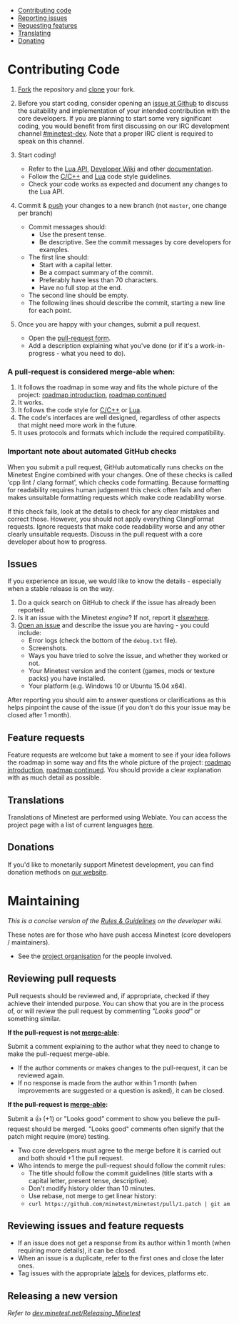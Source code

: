 - [Contributing code](#code)
- [Reporting issues](#issues)
- [Requesting features](#requests)
- [Translating](#translations)
- [Donating](#donations)

Contributing Code
==

1. [Fork](https://help.github.com/articles/fork-a-repo/) the repository and [clone](https://help.github.com/articles/cloning-a-repository/) your fork.

2. Before you start coding, consider opening an [issue at Github](https://github.com/voxelcraft-open-source/voxelcraft/issues) to discuss the suitability and implementation of your intended contribution with the core developers. If you are planning to start some very significant coding, you would benefit from first discussing on our IRC development channel [#minetest-dev](http://www.minetest.net/irc/). Note that a proper IRC client is required to speak on this channel.

3. Start coding!
    - Refer to the [Lua API](https://github.com/minetest/minetest/blob/master/doc/lua_api.txt), [Developer Wiki](http://dev.minetest.net/Main_Page) and other [documentation](https://github.com/minetest/minetest/tree/master/doc).
    - Follow the [C/C++](http://dev.minetest.net/Code_style_guidelines) and [Lua](http://dev.minetest.net/Lua_code_style_guidelines) code style guidelines.
    - Check your code works as expected and document any changes to the Lua API.

4. Commit & [push](https://help.github.com/articles/pushing-to-a-remote/) your changes to a new branch (not `master`, one change per branch)
    - Commit messages should:
        - Use the present tense.
        - Be descriptive. See the commit messages by core developers for examples.
    - The first line should:
        - Start with a capital letter.
        - Be a compact summary of the commit.
        - Preferably have less than 70 characters.
        - Have no full stop at the end.
    - The second line should be empty.
    - The following lines should describe the commit, starting a new line for each point.

5. Once you are happy with your changes, submit a pull request.
     - Open the [pull-request form](https://github.com/minetest/minetest/pull/new/master).
     - Add a description explaining what you've done (or if it's a work-in-progress - what you need to do).

### A pull-request is considered merge-able when:

1. It follows the roadmap in some way and fits the whole picture of the project: [roadmap introduction](http://c55.me/blog/?p=1491), [roadmap continued](https://forum.minetest.net/viewtopic.php?t=9177)
2. It works.
3. It follows the code style for [C/C++](http://dev.minetest.net/Code_style_guidelines) or [Lua](http://dev.minetest.net/Lua_code_style_guidelines).
4. The code's interfaces are well designed, regardless of other aspects that might need more work in the future.
5. It uses protocols and formats which include the required compatibility.

### Important note about automated GitHub checks

When you submit a pull request, GitHub automatically runs checks on the Minetest Engine combined with your changes. One of these checks is called 'cpp lint / clang format', which checks code formatting. Because formatting for readability requires human judgement this check often fails and often makes unsuitable formatting requests which make code readability worse.

If this check fails, look at the details to check for any clear mistakes and correct those. However, you should not apply everything ClangFormat requests. Ignore requests that make code readability worse and any other clearly unsuitable requests. Discuss in the pull request with a core developer about how to progress.

## Issues

If you experience an issue, we would like to know the details - especially when a stable release is on the way.

1. Do a quick search on GitHub to check if the issue has already been reported.
2. Is it an issue with the Minetest *engine*? If not, report it [elsewhere](http://www.minetest.net/development/#reporting-issues).
3. [Open an issue](https://github.com/minetest/minetest/issues/new) and describe the issue you are having - you could include:
     - Error logs (check the bottom of the `debug.txt` file).
     - Screenshots.
     - Ways you have tried to solve the issue, and whether they worked or not.
     - Your Minetest version and the content (games, mods or texture packs) you have installed.
     - Your platform (e.g. Windows 10 or Ubuntu 15.04 x64).

After reporting you should aim to answer questions or clarifications as this helps pinpoint the cause of the issue (if you don't do this your issue may be closed after 1 month).

## Feature requests

Feature requests are welcome but take a moment to see if your idea follows the roadmap in some way and fits the whole picture of the project: [roadmap introduction](http://c55.me/blog/?p=1491), [roadmap continued](https://forum.minetest.net/viewtopic.php?t=9177). You should provide a clear explanation with as much detail as possible.

## Translations

Translations of Minetest are performed using Weblate. You can access the project page  with a list of current languages [here](https://hosted.weblate.org/projects/minetest/minetest/).

## Donations

If you'd like to monetarily support Minetest development, you can find donation methods on [our website](http://www.minetest.net/development/#donate).

# Maintaining

*This is a concise version of the [Rules & Guidelines](http://dev.minetest.net/Category:Rules_and_Guidelines) on the developer wiki.*

These notes are for those who have push access Minetest (core developers / maintainers).

- See the [project organisation](http://dev.minetest.net/Organisation) for the people involved.

## Reviewing pull requests

Pull requests should be reviewed and, if appropriate, checked if they achieve their intended purpose. You can show that you are in the process of, or will review the pull request by commenting *"Looks good"* or something similar.

**If the pull-request is not [merge-able](#a-pull-request-is-considered-merge-able-when):**

Submit a comment explaining to the author what they need to change to make the pull-request merge-able.

- If the author comments or makes changes to the pull-request, it can be reviewed again.
- If no response is made from the author within 1 month (when improvements are suggested or a question is asked), it can be closed.

**If the pull-request is [merge-able](#a-pull-request-is-considered-merge-able-when):**

Submit a :+1: (+1) or "Looks good" comment to show you believe the pull-request should be merged. "Looks good" comments often signify that the patch might require (more) testing.

- Two core developers must agree to the merge before it is carried out and both should +1 the pull request.
- Who intends to merge the pull-request should follow the commit rules:
    - The title should follow the commit guidelines (title starts with a capital letter, present tense, descriptive).
    - Don't modify history older than 10 minutes.
    - Use rebase, not merge to get linear history:
    - `curl https://github.com/minetest/minetest/pull/1.patch | git am`

## Reviewing issues and feature requests

- If an issue does not get a response from its author within 1 month (when requiring more details), it can be closed.
- When an issue is a duplicate, refer to the first ones and close the later ones.
- Tag issues with the appropriate [labels](https://github.com/minetest/minetest/labels) for devices, platforms etc.

## Releasing a new version

*Refer to [dev.minetest.net/Releasing_Minetest](http://dev.minetest.net/Releasing_Minetest)*
